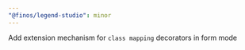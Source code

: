 ```yaml
---
"@finos/legend-studio": minor
---
```


Add extension mechanism for `class mapping` decorators in form mode
